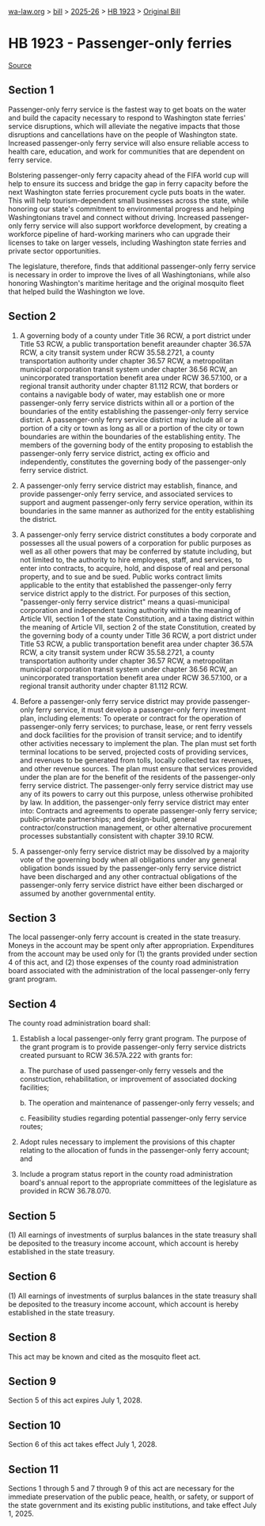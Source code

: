 [wa-law.org](/) > [bill](/bill/) > [2025-26](/bill/2025-26/) > [HB 1923](/bill/2025-26/hb/1923/) > [Original Bill](/bill/2025-26/hb/1923/1/)

# HB 1923 - Passenger-only ferries

[Source](http://lawfilesext.leg.wa.gov/biennium/2025-26/Pdf/Bills/House%20Bills/1923.pdf)

## Section 1
Passenger-only ferry service is the fastest way to get boats on the water and build the capacity necessary to respond to Washington state ferries' service disruptions, which will alleviate the negative impacts that those disruptions and cancellations have on the people of Washington state. Increased passenger-only ferry service will also ensure reliable access to health care, education, and work for communities that are dependent on ferry service.

Bolstering passenger-only ferry capacity ahead of the FIFA world cup will help to ensure its success and bridge the gap in ferry capacity before the next Washington state ferries procurement cycle puts boats in the water. This will help tourism-dependent small businesses across the state, while honoring our state's commitment to environmental progress and helping Washingtonians travel and connect without driving. Increased passenger-only ferry service will also support workforce development, by creating a workforce pipeline of hard-working mariners who can upgrade their licenses to take on larger vessels, including Washington state ferries and private sector opportunities.

The legislature, therefore, finds that additional passenger-only ferry service is necessary in order to improve the lives of all Washingtonians, while also honoring Washington's maritime heritage and the original mosquito fleet that helped build the Washington we love.

## Section 2
1. A governing body of a county under Title 36 RCW, a port district under Title 53 RCW, a public transportation benefit areaunder chapter 36.57A RCW, a city transit system under RCW 35.58.2721, a county transportation authority under chapter 36.57 RCW, a metropolitan municipal corporation transit system under chapter 36.56 RCW, an unincorporated transportation benefit area under RCW 36.57.100, or a regional transit authority under chapter 81.112 RCW, that borders or contains a navigable body of water, may establish one or more passenger-only ferry service districts within all or a portion of the boundaries of the entity establishing the passenger-only ferry service district. A passenger-only ferry service district may include all or a portion of a city or town as long as all or a portion of the city or town boundaries are within the boundaries of the establishing entity. The members of the  governing body of the entity proposing to establish the passenger-only ferry service district, acting ex officio and independently, constitutes the governing body of the passenger-only ferry service district.

2. A passenger-only ferry service district may establish, finance, and provide passenger-only ferry service, and associated services to support and augment passenger-only ferry service operation, within its boundaries in the same manner as authorized for the entity establishing the district.

3. A passenger-only ferry service district constitutes a body corporate and possesses all the usual powers of a corporation for public purposes as well as all other powers that may be conferred by statute including, but not limited to, the authority to hire employees, staff, and services, to enter into contracts, to acquire, hold, and dispose of real and personal property, and to sue and be sued. Public works contract limits applicable to the entity that established the passenger-only ferry service district apply to the district. For purposes of this section, "passenger-only ferry service district" means a quasi-municipal corporation and independent taxing authority within the meaning of Article VII, section 1 of the state Constitution, and a taxing district within the meaning of Article VII, section 2 of the state Constitution, created by the governing body of a county under Title 36 RCW, a port district under Title 53 RCW, a public transportation benefit area under chapter 36.57A RCW, a city transit system under RCW 35.58.2721, a county transportation authority under chapter 36.57 RCW, a metropolitan municipal corporation transit system under chapter 36.56 RCW, an unincorporated transportation benefit area under RCW 36.57.100, or a regional transit authority under chapter 81.112 RCW.

4. Before a passenger-only ferry service district may provide passenger-only ferry service, it must develop a passenger-only ferry investment plan, including elements: To operate or contract for the operation of passenger-only ferry services; to purchase, lease, or rent ferry vessels and dock facilities for the provision of transit service; and to identify other activities necessary to implement the plan. The plan must set forth terminal locations to be served, projected costs of providing services, and revenues to be generated from tolls, locally collected tax revenues, and other revenue sources. The plan must ensure that services provided under the plan are for the benefit of the residents of the passenger-only ferry service district. The passenger-only ferry service district may use any of its powers to carry out this purpose, unless otherwise prohibited by law. In addition, the passenger-only ferry service district may enter into: Contracts and agreements to operate passenger-only ferry service; public-private partnerships; and design-build, general contractor/construction management, or other alternative procurement processes substantially consistent with chapter 39.10 RCW.

5. A passenger-only ferry service district may be dissolved by a majority vote of the governing body when all obligations under any general obligation bonds issued by the passenger-only ferry service district have been discharged and any other contractual obligations of the passenger-only ferry service district have either been discharged or assumed by another governmental entity.

## Section 3
The local passenger-only ferry account is created in the state treasury. Moneys in the account may be spent only after appropriation. Expenditures from the account may be used only for (1) the grants provided under section 4 of this act, and (2) those expenses of the county road administration board associated with the administration of the local passenger-only ferry grant program.

## Section 4
The county road administration board shall:

1. Establish a local passenger-only ferry grant program. The purpose of the grant program is to provide passenger-only ferry service districts created pursuant to RCW 36.57A.222 with grants for:

    a. The purchase of used passenger-only ferry vessels and the construction, rehabilitation, or improvement of associated docking facilities;

    b. The operation and maintenance of passenger-only ferry vessels; and

    c. Feasibility studies regarding potential passenger-only ferry service routes;

2. Adopt rules necessary to implement the provisions of this chapter relating to the allocation of funds in the passenger-only ferry account; and

3. Include a program status report in the county road administration board's annual report to the appropriate committees of the legislature as provided in RCW 36.78.070.

## Section 5
(1) All earnings of investments of surplus balances in the state treasury shall be deposited to the treasury income account, which account is hereby established in the state treasury.

## Section 6
(1) All earnings of investments of surplus balances in the state treasury shall be deposited to the treasury income account, which account is hereby established in the state treasury.

## Section 8
This act may be known and cited as the mosquito fleet act.

## Section 9
Section 5 of this act expires July 1, 2028.

## Section 10
Section 6 of this act takes effect July 1, 2028.

## Section 11
Sections 1 through 5 and 7 through 9 of this act are necessary for the immediate preservation of the public peace, health, or safety, or support of the state government and its existing public institutions, and take effect July 1, 2025.
